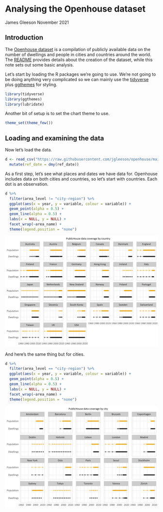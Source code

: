 Analysing the Openhouse dataset
================
James Gleeson
November 2021

## Introduction

The [Openhouse dataset](https://github.com/jgleeson/openhouse) is a
compilation of publicly available data on the number of dwellings and
people in cities and countries around the world. The
[README](https://github.com/jgleeson/openhouse/blob/main/README.md)
provides details about the creation of the dataset, while this note sets
out some basic analysis.

Let’s start by loading the R packages we’re going to use. We’re not
going to be doing anything very complicated so we can mainly use the
[tidyverse](https://www.tidyverse.org/) plus
[ggthemes](https://yutannihilation.github.io/allYourFigureAreBelongToUs/ggthemes/)
for styling.

``` r
library(tidyverse)
library(ggthemes)
library(lubridate)
```

Another bit of setup is to set the chart theme to use.

``` r
theme_set(theme_few())
```

## Loading and examining the data

Now let’s load the data.

``` r
d <- read_csv("https://raw.githubusercontent.com/jgleeson/openhouse/main/dataset.csv") %>%
  mutate(ref_date = dmy(ref_date))
```

As a first step, let’s see what places and dates we have data for.
Openhouse includes data on both cities and countries, so let’s start
with countries. Each dot is an observation.

``` r
d %>%
  filter(area_level != "city-region") %>%
  ggplot(aes(x = year, y = variable, colour = variable)) +
  geom_point(alpha = 0.5) +
  geom_line(alpha = 0.5) +
  labs(x = NULL, y = NULL) +
  facet_wrap(~area_name) +
  theme(legend.position = "none")
```

![](Analysis_files/figure-gfm/coverage%20plot%20for%20countries-1.png)<!-- -->

And here’s the same thing but for cities.

``` r
d %>%
  filter(area_level == "city-region") %>%
  ggplot(aes(x = year, y = variable, colour = variable)) +
  geom_point(alpha = 0.5) +
  geom_line(alpha = 0.5) +
  labs(x = NULL, y = NULL) +
  facet_wrap(~area_name) +
  theme(legend.position = "none")
```

![](Analysis_files/figure-gfm/coverage%20plot%20for%20cities-1.png)<!-- -->
